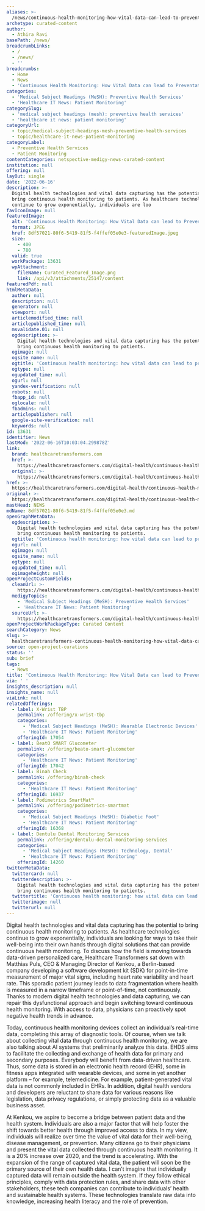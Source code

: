 ```yaml
---
aliases: >-
  /news/continuous-health-monitoring-how-vital-data-can-lead-to-preventative-care
archetype: curated-content
author:
  - Athira Ravi
basePath: /news/
breadcrumbLinks:
  - /
  - /news/
  - ''
breadcrumbs:
  - Home
  - News
  - 'Continuous Health Monitoring: How Vital Data can lead to Preventative Care'
categories:
  - 'Medical Subject Headings (MeSH): Preventive Health Services'
  - 'Healthcare IT News: Patient Monitoring'
categorySlug:
  - 'medical subject headings (mesh): preventive health services'
  - 'healthcare it news: patient monitoring'
categoryUrl:
  - topic/medical-subject-headings-mesh-preventive-health-services
  - topic/healthcare-it-news-patient-monitoring
categoryLabel:
  - Preventive Health Services
  - Patient Monitoring
contentCategories: netspective-medigy-news-curated-content
institution: null
offering: null
layOut: single
date: '2022-06-16'
description: >-
  Digital health technologies and vital data capturing has the potential to
  bring continuous health monitoring to patients. As healthcare technologies
  continue to grow exponentially, individuals are loo
favIconImage: null
featuredImage:
  alt: 'Continuous Health Monitoring: How Vital Data can lead to Preventative Care'
  format: JPEG
  href: 8df57021-80f6-5419-81f5-f4ffef05e0e3-featuredImage.jpeg
  size:
    - 400
    - 780
  valid: true
  workPackage: 13631
  wpAttachment:
    fileName: Curated_Featured_Image.png
    link: /api/v3/attachments/25147/content
featuredPdf: null
htmlMetaData:
  author: null
  description: null
  generator: null
  viewport: null
  articlemodified_time: null
  articlepublished_time: null
  msvalidate.01: null
  ogdescription: >-
    Digital health technologies and vital data capturing has the potential to
    bring continuous health monitoring to patients.
  ogimage: null
  ogsite_name: null
  ogtitle: 'Continuous health monitoring: how vital data can lead to preventative care'
  ogtype: null
  ogupdated_time: null
  ogurl: null
  yandex-verification: null
  robots: null
  fbapp_id: null
  oglocale: null
  fbadmins: null
  articlepublisher: null
  google-site-verification: null
  keywords: null
id: 13631
identifier: News
lastMod: '2022-06-16T10:03:04.299878Z'
link:
  brand: healthcaretransformers.com
  href: >-
    https://healthcaretransformers.com/digital-health/continuous-health-monitoring/
  original: >-
    https://healthcaretransformers.com/digital-health/continuous-health-monitoring/
href: >-
  https://healthcaretransformers.com/digital-health/continuous-health-monitoring/
original: >-
  https://healthcaretransformers.com/digital-health/continuous-health-monitoring/
mastHead: NEWS
mdName: 8df57021-80f6-5419-81f5-f4ffef05e0e3.md
openGraphMetaData:
  ogdescription: >-
    Digital health technologies and vital data capturing has the potential to
    bring continuous health monitoring to patients.
  ogtitle: 'Continuous health monitoring: how vital data can lead to preventative care'
  ogurl: null
  ogimage: null
  ogsite_name: null
  ogtype: null
  ogupdated_time: null
  ogimageheight: null
openProjectCustomFields:
  cleanUrl: >-
    https://healthcaretransformers.com/digital-health/continuous-health-monitoring/
  medigyTopics:
    - 'Medical Subject Headings (MeSH): Preventive Health Services'
    - 'Healthcare IT News: Patient Monitoring'
  sourceUrl: >-
    https://healthcaretransformers.com/digital-health/continuous-health-monitoring/
openProjectWorkPackageType: Curated Content
searchCategory: News
slug: >-
  healthcaretransformers-continuous-health-monitoring-how-vital-data-can-lead-to-preventative-care
source: open-project-curations
status: ''
sub: brief
tags:
  - News
title: 'Continuous Health Monitoring: How Vital Data can lead to Preventative Care'
via: ' '
insights_description: null
insights_name: null
viaLink: null
relatedOfferings:
  - label: X-Wrist TBP
    permalink: /offering/x-wrist-tbp
    categories:
      - 'Medical Subject Headings (MeSH): Wearable Electronic Devices'
      - 'Healthcare IT News: Patient Monitoring'
    offeringId: 17054
  - label: BeatO SMART Glucometer
    permalink: /offering/beato-smart-glucometer
    categories:
      - 'Healthcare IT News: Patient Monitoring'
    offeringId: 17042
  - label: Binah Check
    permalink: /offering/binah-check
    categories:
      - 'Healthcare IT News: Patient Monitoring'
    offeringId: 16937
  - label: Podimetrics SmartMat™
    permalink: /offering/podimetrics-smartmat
    categories:
      - 'Medical Subject Headings (MeSH): Diabetic Foot'
      - 'Healthcare IT News: Patient Monitoring'
    offeringId: 16368
  - label: Dentulu Dental Monitoring Services
    permalink: /offering/dentulu-dental-monitoring-services
    categories:
      - 'Medical Subject Headings (MeSH): Technology, Dental'
      - 'Healthcare IT News: Patient Monitoring'
    offeringId: 14260
twitterMetaData:
  twittercard: null
  twitterdescription: >-
    Digital health technologies and vital data capturing has the potential to
    bring continuous health monitoring to patients.
  twittertitle: 'Continuous health monitoring: how vital data can lead to preventative care'
  twitterimage: null
  twitterurl: null
---
```

<p>Digital health technologies and vital data capturing has the potential to bring continuous health monitoring to patients. As healthcare technologies continue to grow exponentially, individuals are looking for ways to take their well-being into their own hands through digital solutions that can provide continuous health monitoring.
To discuss how the field is moving towards data-driven personalized care, Healthcare Transformers sat down with Matthias Puls, CEO &amp; Managing Director of Kenkou, a Berlin-based company developing a software development kit (SDK) for point-in-time measurement of major vital signs, including heart rate variability and heart rate.
This sporadic patient journey leads to data fragmentation where health is measured in a narrow timeframe or point-of-time, not continuously.
Thanks to modern digital health technologies and data capturing, we can repair this dysfunctional approach and begin switching toward continuous health monitoring.
With access to data, physicians can proactively spot negative health trends in advance.
</p><p>Today, continuous health monitoring devices collect an individual’s real-time data, completing this array of diagnostic tools.
Of course, when we talk about collecting vital data through continuous health monitoring, we are also talking about AI systems that preliminarily analyze this data.
EHDS aims to facilitate the collecting and exchange of health data for primary and secondary purposes. Everybody will benefit from data-driven healthcare.
Thus, some data is stored in an electronic health record (EHR), some in fitness apps integrated with wearable devices, and some in yet another platform – for example, telemedicine.
For example, patient-generated vital data is not commonly included in EHRs. In addition, digital health vendors and developers are reluctant to share data for various reasons like legislation, data privacy regulations, or simply protecting data as a valuable business asset.
</p><p>At Kenkou, we aspire to become a bridge between patient data and the health system.
Individuals are also a major factor that will help foster the shift towards better health through improved access to data.
In my view, individuals will realize over time the value of vital data for their well-being, disease management, or prevention.
Many citizens go to their physicians and present the vital data collected through continuous health monitoring.
It is a 20% increase over 2020, and the trend is accelerating. With the expansion of the range of captured vital data, the patient will soon be the primary source of their own health data.
I can’t imagine that individually captured data will remain outside the health system.
If they follow ethical principles, comply with data protection rules, and share data with other stakeholders, these tech companies can contribute to individuals’ health and sustainable health systems.
These technologies translate raw data into knowledge, increasing health literacy and the role of prevention.</p>